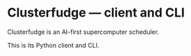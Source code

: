 # Clusterfudge — client and CLI

Clusterfudge is an AI-first supercomputer scheduler.

This is its Python client and CLI.
